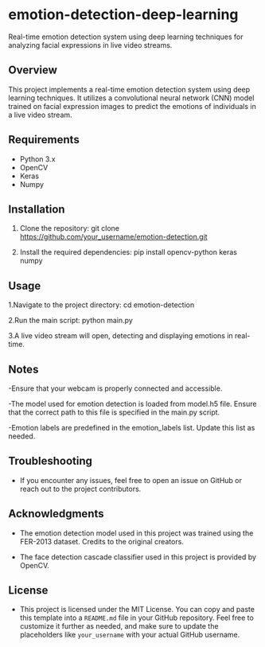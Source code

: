 # emotion-detection-deep-learning
Real-time emotion detection system using deep learning techniques for analyzing facial expressions in live video streams.


## Overview
This project implements a real-time emotion detection system using deep learning techniques. It utilizes a convolutional neural network (CNN) model trained on facial expression images to predict the emotions of individuals in a live video stream.

## Requirements
- Python 3.x
- OpenCV
- Keras
- Numpy

## Installation
1. Clone the repository:
       git clone https://github.com/your_username/emotion-detection.git

2. Install the required dependencies:
      pip install opencv-python keras numpy

## Usage
1.Navigate to the project directory:
    cd emotion-detection
   
2.Run the main script:
    python main.py
    
3.A live video stream will open, detecting and displaying emotions in real-time.

## Notes
-Ensure that your webcam is properly connected and accessible.

-The model used for emotion detection is loaded from model.h5 file. Ensure that the correct path to this file is specified in the main.py script.

-Emotion labels are predefined in the emotion_labels list. Update this list as needed.

## Troubleshooting
- If you encounter any issues, feel free to open an issue on GitHub or reach out to the project contributors.

## Acknowledgments
- The emotion detection model used in this project was trained using the FER-2013 dataset. Credits to the original creators.

- The face detection cascade classifier used in this project is provided by OpenCV.

## License
- This project is licensed under the MIT License.
You can copy and paste this template into a `README.md` file in your GitHub repository. Feel free to customize it further as needed, and make sure to update the placeholders like `your_username` with your actual GitHub username.
